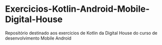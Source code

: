 # Exercicios-Kotlin-Android-Mobile-Digital-House
Repositório destinado aos exercícios de Kotlin da Digital House do curso de desenvolvimento Mobile Android

